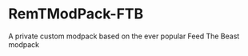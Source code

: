 RemTModPack-FTB
===============

A private custom modpack based on the ever popular Feed The Beast modpack
